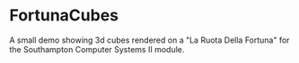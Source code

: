 # FortunaCubes
A small demo showing 3d cubes rendered on a "La Ruota Della Fortuna" for the Southampton Computer Systems II module.
